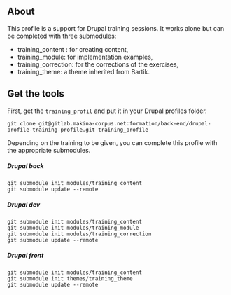 ## About

This profile is a support for Drupal training sessions. It works alone but can be completed with three submodules: 

* training_content : for creating content,
* training_module: for implementation examples,
* training_correction: for the corrections of the exercises,
* training_theme: a theme inherited from Bartik.

## Get the tools 

First, get the `training_profil` and put it in your Drupal profiles folder. 

```
git clone git@gitlab.makina-corpus.net:formation/back-end/drupal-profile-training-profile.git training_profile
```

Depending on the training to be given, you can complete this profile with the appropriate submodules.


##### Drupal back

```
git submodule init modules/training_content
git submodule update --remote
```

##### Drupal dev

```
git submodule init modules/training_content
git submodule init modules/training_module
git submodule init modules/training_correction
git submodule update --remote
```

##### Drupal front 

```
git submodule init modules/training_content
git submodule init themes/training_theme
git submodule update --remote
```
